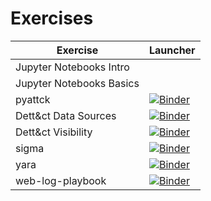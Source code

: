# Exercises

|Exercise|Launcher|
|--|--|
|Jupyter Notebooks Intro||
|Jupyter Notebooks Basics||
|pyattck|[![Binder](https://mybinder.org/badge_logo.svg)](https://mybinder.org/v2/gh/rhigham-scwx/shikari/main?filepath=%2Fexercises%2Fpyattck.ipynb)|
|Dett&ct Data Sources|[![Binder](https://mybinder.org/badge_logo.svg)](https://mybinder.org/v2/gh/rhigham-scwx/DeTTECT/master?filepath=data-sources.ipynb)|
|Dett&ct Visibility|[![Binder](https://mybinder.org/badge_logo.svg)](https://mybinder.org/v2/gh/rhigham-scwx/DeTTECT/master?filepath=visibility.ipynb)|
|sigma|[![Binder](https://mybinder.org/badge_logo.svg)](https://mybinder.org/v2/gh/rhigham-scwx/sigma/master?filepath=notebooks%2Fsigmac.ipynb)|
|yara|[![Binder](https://mybinder.org/badge_logo.svg)](https://mybinder.org/v2/gh/rhigham-scwx/shikari/main?filepath=%2Fexercises%2Fyara.ipynb)|
|web-log-playbook|[![Binder](https://mybinder.org/badge_logo.svg)](https://mybinder.org/v2/gh/rcobb-scwx/web-log-playbook/master?filepath=Web%20Log%20Analysis.ipynb)|
